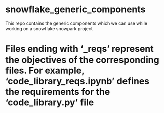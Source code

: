 # snowflake_generic_components
This repo contains the generic components which we can use while working on a snowflake snowpark project

# Files ending with ‘_reqs’ represent the objectives of the corresponding files. For example, ‘code_library_reqs.ipynb’ defines the requirements for the ‘code_library.py’ file
